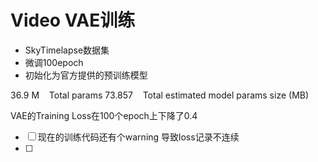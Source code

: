 # Video VAE训练
- SkyTimelapse数据集
- 微调100epoch
- 初始化为官方提供的预训练模型

36.9 M    Total params
73.857    Total estimated model params size (MB)

VAE的Training Loss在100个epoch上下降了0.4 
- [ ] 现在的训练代码还有个warning 导致loss记录不连续 
- [ ] 



